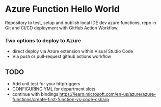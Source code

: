 # Azure Function Hello World

Repository to test, setup and publish local IDE dev azure functions, repo in Git and CI/CD deployment with GitHub Action Workflow.

### Two options to deploy to Azure

- direct deploy via Azure extension within Visual Studio Code
- Via push or pull-request github actions workflow


## TODO

- Add unit test for your httptriggers
- CONFIGURING YML for department slots
- continue with bindings https://learn.microsoft.com/en-us/azure/azure-functions/create-first-function-vs-code-csharp
